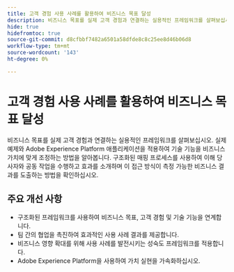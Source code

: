 ```yaml
---
title: 고객 경험 사용 사례를 활용하여 비즈니스 목표 달성
description: 비즈니스 목표를 실제 고객 경험과 연결하는 실용적인 프레임워크를 살펴보십시오. 포함된 워크시트를 사용하여 Adobe Experience Platform 내에서 사용 사례를 효과적으로 전략화, 세분화 및 적용할 수 있습니다.
hide: true
hidefromtoc: true
source-git-commit: d8cfbbf7482a6501a58dfde8c8c25ee8d46b06d8
workflow-type: tm+mt
source-wordcount: '143'
ht-degree: 0%

---
```


# 고객 경험 사용 사례를 활용하여 비즈니스 목표 달성

비즈니스 목표를 실제 고객 경험과 연결하는 실용적인 프레임워크를 살펴보십시오. 실제 예제와 Adobe Experience Platform 애플리케이션을 적용하여 기술 기능을 비즈니스 가치에 맞게 조정하는 방법을 알아봅니다. 구조화된 매핑 프로세스를 사용하여 이해 당사자와 공동 작업을 수행하고 효과를 소개하며 이 접근 방식이 측정 가능한 비즈니스 결과를 도출하는 방법을 확인하십시오.

## 주요 개선 사항

- 구조화된 프레임워크를 사용하여 비즈니스 목표, 고객 경험 및 기술 기능을 연계합니다.
- 팀 간의 협업을 촉진하여 효과적인 사용 사례 결과를 제공합니다.
- 비즈니스 영향 확대를 위해 사용 사례를 발전시키는 성숙도 프레임워크를 적용합니다.
- Adobe Experience Platform을 사용하여 가치 실현을 가속화하십시오.
